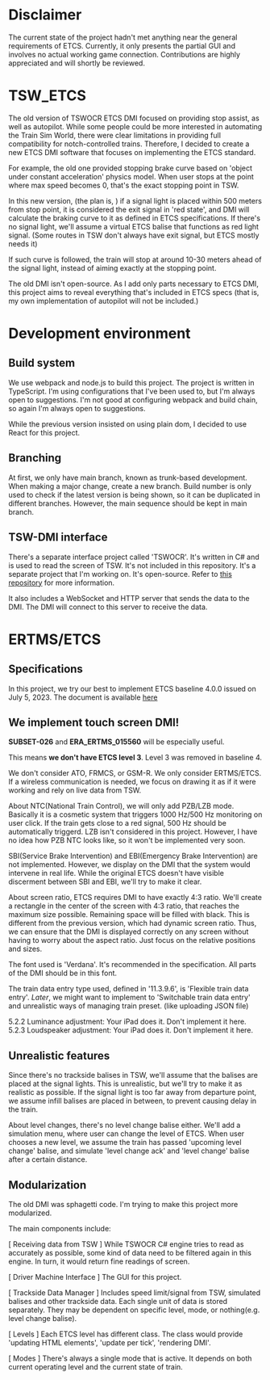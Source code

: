 # Disclaimer

The current state of the project hadn't met anything near the general requirements of ETCS. Currently, it only presents the partial GUI and involves no actual working game connection. Contributions are highly appreciated and will shortly be reviewed.

# TSW_ETCS
The old version of TSWOCR ETCS DMI focused on providing stop assist, as well as autopilot. While some people could be more interested in automating the Train Sim World, there were clear limitations in providing full compatibility for notch-controlled trains. Therefore, I decided to create a new ETCS DMI software that focuses on implementing the ETCS standard.

For example, the old one provided stopping brake curve based on 'object under constant acceleration' physics model. When user stops at the point where max speed becomes 0, that's the exact stopping point in TSW.

In this new version, (the plan is, ) if a signal light is placed within 500 meters from stop point, it is considered the exit signal in 'red state', and DMI will calculate the braking curve to it as defined in ETCS specifications. If there's no signal light, we'll assume a virtual ETCS balise that functions as red light signal. (Some routes in TSW don't always have exit signal, but ETCS mostly needs it)

If such curve is followed, the train will stop at around 10-30 meters ahead of the signal light, instead of aiming exactly at the stopping point.

The old DMI isn't open-source. As I add only parts necessary to ETCS DMI, this project aims to reveal everything that's included in ETCS specs (that is, my own implementation of autopilot will not be included.)

# Development environment

## Build system
We use webpack and node.js to build this project. The project is written in TypeScript. I'm using configurations that I've been used to, but I'm always open to suggestions. I'm not good at configuring webpack and build chain, so again I'm always open to suggestions.

While the previous version insisted on using plain dom, I decided to use React for this project.

## Branching
At first, we only have main branch, known as trunk-based development. When making a major change, create a new branch. Build number is only used to check if the latest version is being shown, so it can be duplicated in different branches. However, the main sequence should be kept in main branch.

## TSW-DMI interface
There's a separate interface project called 'TSWOCR'. It's written in C# and is used to read the screen of TSW. It's not included in this repository. It's a separate project that I'm working on. It's open-source. Refer to [this repository](https://github.com/asdf1280/tswocr-ws) for more information.

It also includes a WebSocket and HTTP server that sends the data to the DMI. The DMI will connect to this server to receive the data.

# ERTMS/ETCS

## Specifications
In this project, we try our best to implement ETCS baseline 4.0.0 issued on July 5, 2023. The document is available [here](https://www.era.europa.eu/era-folder/1-ccs-tsi-appendix-mandatory-specifications-etcs-b4-r1-rmr-gsm-r-b1-mr1-frmcs-b0-ato-b1)

## **We implement touch screen DMI!**

**SUBSET-026** and **ERA_ERTMS_015560** will be especially useful.

This means **we don't have ETCS level 3**. Level 3 was removed in baseline 4.

We don't consider ATO, FRMCS, or GSM-R. We only consider ERTMS/ETCS. If a wireless communication is needed, we focus on drawing it as if it were working and rely on live data from TSW.

About NTC(National Train Control), we will only add PZB/LZB mode. Basically it is a cosmetic system that triggers 1000 Hz/500 Hz monitoring on user click. If the train gets close to a red signal, 500 Hz should be automatically triggerd. LZB isn't considered in this project. However, I have no idea how PZB NTC looks like, so it won't be implemented very soon.

SBI(Service Brake Intervention) and EBI(Emergency Brake Intervention) are not implemented. However, we display on the DMI that the system would intervene in real life. While the original ETCS doesn't have visible discerment between SBI and EBI, we'll try to make it clear.

About screen ratio, ETCS requires DMI to have exactly 4:3 ratio. We'll create a rectangle in the center of the screen with 4:3 ratio, that reaches the maximum size possible. Remaining space will be filled with black. This is different from the previous version, which had dynamic screen ratio. Thus, we can ensure that the DMI is displayed correctly on any screen without having to worry about the aspect ratio. Just focus on the relative positions and sizes.

The font used is 'Verdana'. It's recommended in the specification. All parts of the DMI should be in this font.

The train data entry type used, defined in '11.3.9.6', is 'Flexible train data entry'. *Later*, we might want to implement to 'Switchable train data entry' and unrealistic ways of managing train preset. (like uploading JSON file)

5.2.2 Luminance adjustment: Your iPad does it. Don't implement it here.
5.2.3 Loudspeaker adjustment: Your iPad does it. Don't implement it here.

## Unrealistic features
Since there's no trackside balises in TSW, we'll assume that the balises are placed at the signal lights. This is unrealistic, but we'll try to make it as realistic as possible. If the signal light is too far away from departure point, we assume infill balises are placed in between, to prevent causing delay in the train.

About level changes, there's no level change balise either. We'll add a simulation menu, where user can change the level of ETCS. When user chooses a new level, we assume the train has passed 'upcoming level change' balise, and simulate 'level change ack' and 'level change' balise after a certain distance.

## Modularization
The old DMI was sphagetti code. I'm trying to make this project more modularized.

The main components include:

[ Receiving data from TSW ] While TSWOCR C# engine tries to read as accurately as possible, some kind of data need to be filtered again in this engine. In turn, it would return fine readings of screen.

[ Driver Machine Interface ] The GUI for this project.

[ Trackside Data Manager ] Includes speed limit/signal from TSW, simulated balises and other trackside data. Each single unit of data is stored separately. They may be dependent on specific level, mode, or nothing(e.g. level change balise).

[ Levels ] Each ETCS level has different class. The class would provide 'updating HTML elements', 'update per tick', 'rendering DMI'. 

[ Modes ] There's always a single mode that is active. It depends on both current operating level and the current state of train.
